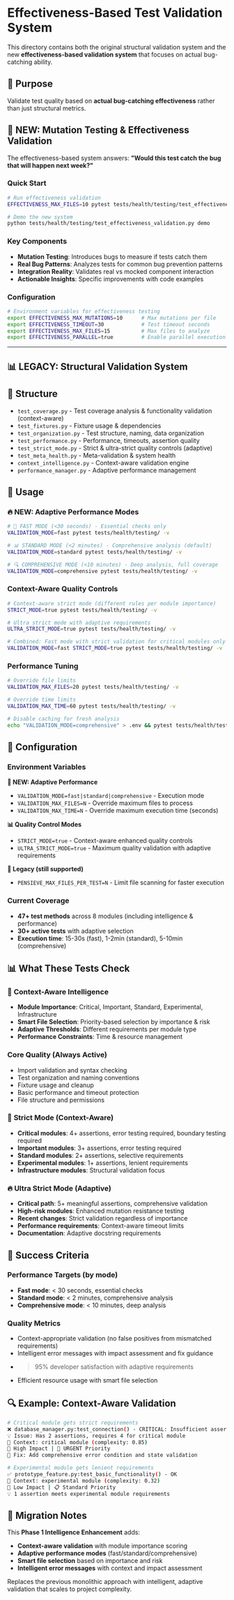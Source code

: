 # Effectiveness-Based Test Validation System

This directory contains both the original structural validation system and the new **effectiveness-based validation system** that focuses on actual bug-catching ability.

## 🎯 **Purpose**
Validate test quality based on **actual bug-catching effectiveness** rather than just structural metrics.

## 🧬 **NEW: Mutation Testing & Effectiveness Validation**

The effectiveness-based system answers: **"Would this test catch the bug that will happen next week?"**

### Quick Start
```bash
# Run effectiveness validation
EFFECTIVENESS_MAX_FILES=10 pytest tests/health/testing/test_effectiveness_validation.py -v -s

# Demo the new system
python tests/health/testing/test_effectiveness_validation.py demo
```

### Key Components
- **Mutation Testing**: Introduces bugs to measure if tests catch them
- **Real Bug Patterns**: Analyzes tests for common bug prevention patterns  
- **Integration Reality**: Validates real vs mocked component interaction
- **Actionable Insights**: Specific improvements with code examples

### Configuration
```bash
# Environment variables for effectiveness testing
export EFFECTIVENESS_MAX_MUTATIONS=10      # Max mutations per file
export EFFECTIVENESS_TIMEOUT=30            # Test timeout seconds
export EFFECTIVENESS_MAX_FILES=15          # Max files to analyze
export EFFECTIVENESS_PARALLEL=true         # Enable parallel execution
```

---

## 📊 **LEGACY: Structural Validation System**

## 📁 **Structure**
- `test_coverage.py` - Test coverage analysis & functionality validation (context-aware)
- `test_fixtures.py` - Fixture usage & dependencies  
- `test_organization.py` - Test structure, naming, data organization
- `test_performance.py` - Performance, timeouts, assertion quality
- `test_strict_mode.py` - Strict & ultra-strict quality controls (adaptive)
- `test_meta_health.py` - Meta-validation & system health
- `context_intelligence.py` - Context-aware validation engine
- `performance_manager.py` - Adaptive performance management

## 🚀 **Usage**

### 🔥 **NEW: Adaptive Performance Modes**
```bash
# 🚀 FAST MODE (<30 seconds) - Essential checks only
VALIDATION_MODE=fast pytest tests/health/testing/ -v

# 📊 STANDARD MODE (<2 minutes) - Comprehensive analysis (default)
VALIDATION_MODE=standard pytest tests/health/testing/ -v

# 🔍 COMPREHENSIVE MODE (<10 minutes) - Deep analysis, full coverage
VALIDATION_MODE=comprehensive pytest tests/health/testing/ -v
```

### Context-Aware Quality Controls
```bash
# Context-aware strict mode (different rules per module importance)
STRICT_MODE=true pytest tests/health/testing/ -v

# Ultra strict mode with adaptive requirements
ULTRA_STRICT_MODE=true pytest tests/health/testing/ -v

# Combined: Fast mode with strict validation for critical modules only
VALIDATION_MODE=fast STRICT_MODE=true pytest tests/health/testing/ -v
```

### Performance Tuning
```bash
# Override file limits
VALIDATION_MAX_FILES=20 pytest tests/health/testing/ -v

# Override time limits  
VALIDATION_MAX_TIME=60 pytest tests/health/testing/ -v

# Disable caching for fresh analysis
echo "VALIDATION_MODE=comprehensive" > .env && pytest tests/health/testing/ -v
```

## 🔧 **Configuration**

### Environment Variables

**🎯 NEW: Adaptive Performance**
- `VALIDATION_MODE=fast|standard|comprehensive` - Execution mode
- `VALIDATION_MAX_FILES=N` - Override maximum files to process
- `VALIDATION_MAX_TIME=N` - Override maximum execution time (seconds)

**📊 Quality Control Modes**
- `STRICT_MODE=true` - Context-aware enhanced quality controls
- `ULTRA_STRICT_MODE=true` - Maximum quality validation with adaptive requirements

**🚀 Legacy (still supported)**
- `PENSIEVE_MAX_FILES_PER_TEST=N` - Limit file scanning for faster execution

### Current Coverage
- **47+ test methods** across 8 modules (including intelligence & performance)
- **30+ active tests** with adaptive selection
- **Execution time**: 15-30s (fast), 1-2min (standard), 5-10min (comprehensive)

## 📊 **What These Tests Check**

### 🧠 **Context-Aware Intelligence**
- **Module Importance**: Critical, Important, Standard, Experimental, Infrastructure
- **Smart File Selection**: Priority-based selection by importance & risk
- **Adaptive Thresholds**: Different requirements per module type
- **Performance Constraints**: Time & resource management

### Core Quality (Always Active)
- Import validation and syntax checking
- Test organization and naming conventions  
- Fixture usage and cleanup
- Basic performance and timeout protection
- File structure and permissions

### 🎯 **Strict Mode (Context-Aware)**
- **Critical modules**: 4+ assertions, error testing required, boundary testing required
- **Important modules**: 3+ assertions, error testing required
- **Standard modules**: 2+ assertions, selective requirements
- **Experimental modules**: 1+ assertions, lenient requirements
- **Infrastructure modules**: Structural validation focus

### 🔥 **Ultra Strict Mode (Adaptive)**
- **Critical path**: 5+ meaningful assertions, comprehensive validation
- **High-risk modules**: Enhanced mutation resistance testing
- **Recent changes**: Strict validation regardless of importance
- **Performance requirements**: Context-aware timeout limits
- **Documentation**: Adaptive docstring requirements

## 🎯 **Success Criteria**

### Performance Targets (by mode)
- **Fast mode**: < 30 seconds, essential checks
- **Standard mode**: < 2 minutes, comprehensive analysis
- **Comprehensive mode**: < 10 minutes, deep analysis

### Quality Metrics
- Context-appropriate validation (no false positives from mismatched requirements)
- Intelligent error messages with impact assessment and fix guidance
- >95% developer satisfaction with adaptive requirements
- Efficient resource usage with smart file selection

## 🔍 **Example: Context-Aware Validation**

```bash
# Critical module gets strict requirements
❌ database_manager.py:test_connection() - CRITICAL: Insufficient assertions  
💡 Issue: Has 2 assertions, requires 4 for critical module
📍 Context: critical module (complexity: 0.85)
🎯 High Impact | 🚨 URGENT Priority
🔧 Fix: Add comprehensive error condition and state validation
```

```bash
# Experimental module gets lenient requirements  
✅ prototype_feature.py:test_basic_functionality() - OK
📍 Context: experimental module (complexity: 0.32)
📝 Low Impact | 📋 Standard Priority  
💡 1 assertion meets experimental module requirements
```

## 📝 **Migration Notes**
This **Phase 1 Intelligence Enhancement** adds:
- **Context-aware validation** with module importance scoring
- **Adaptive performance modes** (fast/standard/comprehensive)
- **Smart file selection** based on importance and risk
- **Intelligent error messages** with context and impact assessment

Replaces the previous monolithic approach with intelligent, adaptive validation that scales to project complexity.